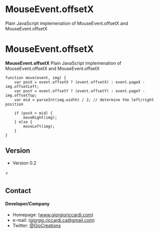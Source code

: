 # MouseEvent.offsetX
Plain JavaScript implemenation of MouseEvent.offsetX and MouseEvent.offsetX

MouseEvent.offsetX
======
**MouseEvent.offsetX** Plain JavaScript implemenation of MouseEvent.offsetX and MouseEvent.offsetX

```
function move(event, img) {
    var posX = event.offsetX ? (event.offsetX) : event.pageX - img.offsetLeft;
    var posY = event.offsetY ? (event.offsetY) : event.pageY - img.offsetTop;
    var mid = parseInt(img.width) / 2; // determine the left/right position

    if (posX > mid) {
        moveRight(img);
    } else {
        moveLeft(img);
    }
}
```
## Version 
* Version 0.2

:zap:

## Contact
#### Developer/Company
* Homepage: (www.giorgioriccardi.com)
* e-mail: (giorgio.riccardi.ca@gmail.com)
* Twitter: [@GioCreations](https://twitter.com/GioCreations "GioCreations on twitter")

